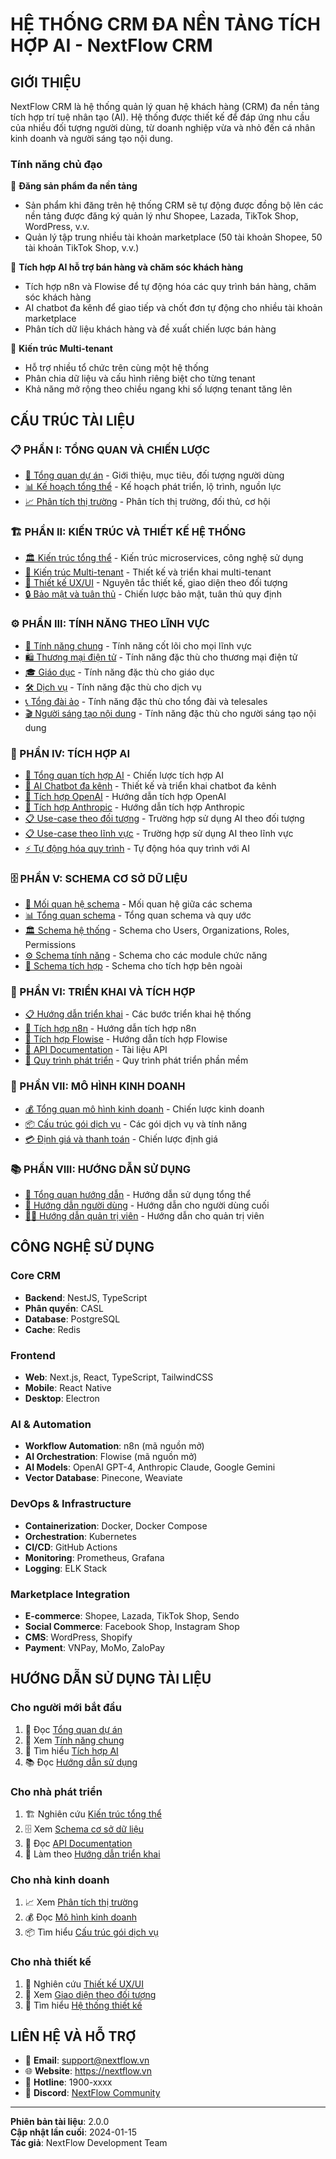 # HỆ THỐNG CRM ĐA NỀN TẢNG TÍCH HỢP AI - NextFlow CRM

## GIỚI THIỆU

NextFlow CRM là hệ thống quản lý quan hệ khách hàng (CRM) đa nền tảng tích hợp trí tuệ nhân tạo (AI). Hệ thống được thiết kế để đáp ứng nhu cầu của nhiều đối tượng người dùng, từ doanh nghiệp vừa và nhỏ đến cá nhân kinh doanh và người sáng tạo nội dung.

### Tính năng chủ đạo

🛒 **Đăng sản phẩm đa nền tảng**
- Sản phẩm khi đăng trên hệ thống CRM sẽ tự động được đồng bộ lên các nền tảng được đăng ký quản lý như Shopee, Lazada, TikTok Shop, WordPress, v.v.
- Quản lý tập trung nhiều tài khoản marketplace (50 tài khoản Shopee, 50 tài khoản TikTok Shop, v.v.)

🤖 **Tích hợp AI hỗ trợ bán hàng và chăm sóc khách hàng**
- Tích hợp n8n và Flowise để tự động hóa các quy trình bán hàng, chăm sóc khách hàng
- AI chatbot đa kênh để giao tiếp và chốt đơn tự động cho nhiều tài khoản marketplace
- Phân tích dữ liệu khách hàng và đề xuất chiến lược bán hàng

🏢 **Kiến trúc Multi-tenant**
- Hỗ trợ nhiều tổ chức trên cùng một hệ thống
- Phân chia dữ liệu và cấu hình riêng biệt cho từng tenant
- Khả năng mở rộng theo chiều ngang khi số lượng tenant tăng lên

## CẤU TRÚC TÀI LIỆU

### 📋 PHẦN I: TỔNG QUAN VÀ CHIẾN LƯỢC
- [📖 Tổng quan dự án](./01-tong-quan/tong-quan-du-an.md) - Giới thiệu, mục tiêu, đối tượng người dùng
- [📊 Kế hoạch tổng thể](./01-tong-quan/ke-hoach-tong-the.md) - Kế hoạch phát triển, lộ trình, nguồn lực
- [📈 Phân tích thị trường](./01-tong-quan/phan-tich-thi-truong.md) - Phân tích thị trường, đối thủ, cơ hội

### 🏗️ PHẦN II: KIẾN TRÚC VÀ THIẾT KẾ HỆ THỐNG
- [🏛️ Kiến trúc tổng thể](./02-kien-truc/kien-truc-tong-the.md) - Kiến trúc microservices, công nghệ sử dụng
- [🏢 Kiến trúc Multi-tenant](./02-kien-truc/kien-truc-multi-tenant.md) - Thiết kế và triển khai multi-tenant
- [🎨 Thiết kế UX/UI](./08-ux-ui/tong-quan-thiet-ke.md) - Nguyên tắc thiết kế, giao diện theo đối tượng
- [🔒 Bảo mật và tuân thủ](./07-trien-khai/bao-mat/tong-quan.md) - Chiến lược bảo mật, tuân thủ quy định

### ⚙️ PHẦN III: TÍNH NĂNG THEO LĨNH VỰC
- [🔧 Tính năng chung](./03-tinh-nang/tong-quan-tinh-nang.md) - Tính năng cốt lõi cho mọi lĩnh vực
- [🛍️ Thương mại điện tử](./03-tinh-nang/thuong-mai-dien-tu/tong-quan.md) - Tính năng đặc thù cho thương mại điện tử
- [🎓 Giáo dục](./03-tinh-nang/giao-duc/tong-quan.md) - Tính năng đặc thù cho giáo dục
- [🛠️ Dịch vụ](./03-tinh-nang/dich-vu/tong-quan.md) - Tính năng đặc thù cho dịch vụ
- [📞 Tổng đài ảo](./03-tinh-nang/tong-dai/tong-quan.md) - Tính năng đặc thù cho tổng đài và telesales
- [🎬 Người sáng tạo nội dung](./03-tinh-nang/nguoi-sang-tao/tong-quan.md) - Tính năng đặc thù cho người sáng tạo nội dung

### 🤖 PHẦN IV: TÍCH HỢP AI
- [🧠 Tổng quan tích hợp AI](./04-ai-integration/tong-quan-ai.md) - Chiến lược tích hợp AI
- [💬 AI Chatbot đa kênh](./04-ai-integration/chatbot/ai-chatbot-da-kenh.md) - Thiết kế và triển khai chatbot đa kênh
- [🔗 Tích hợp OpenAI](./04-ai-integration/mo-hinh-ai/openai.md) - Hướng dẫn tích hợp OpenAI
- [🔗 Tích hợp Anthropic](./04-ai-integration/mo-hinh-ai/anthropic.md) - Hướng dẫn tích hợp Anthropic
- [📋 Use-case theo đối tượng](./04-ai-integration/use-cases/theo-doi-tuong.md) - Trường hợp sử dụng AI theo đối tượng
- [📋 Use-case theo lĩnh vực](./04-ai-integration/use-cases/theo-linh-vuc.md) - Trường hợp sử dụng AI theo lĩnh vực
- [⚡ Tự động hóa quy trình](./04-ai-integration/tu-dong-hoa/tu-dong-hoa-quy-trinh.md) - Tự động hóa quy trình với AI

### 🗄️ PHẦN V: SCHEMA CƠ SỞ DỮ LIỆU
- [🔗 Mối quan hệ schema](./05-schema/moi-quan-he-schema.md) - Mối quan hệ giữa các schema
- [📊 Tổng quan schema](./05-schema/tong-quan-schema.md) - Tổng quan schema và quy ước
- [🏛️ Schema hệ thống](./05-schema/he-thong/tong-quan.md) - Schema cho Users, Organizations, Roles, Permissions
- [⚙️ Schema tính năng](./05-schema/tinh-nang/tong-quan.md) - Schema cho các module chức năng
- [🔌 Schema tích hợp](./05-schema/tich-hop/tong-quan.md) - Schema cho tích hợp bên ngoài

### 🚀 PHẦN VI: TRIỂN KHAI VÀ TÍCH HỢP
- [📋 Hướng dẫn triển khai](./07-trien-khai/huong-dan/tong-quan.md) - Các bước triển khai hệ thống
- [🔧 Tích hợp n8n](./07-trien-khai/cong-cu/n8n/tong-quan.md) - Hướng dẫn tích hợp n8n
- [🤖 Tích hợp Flowise](./07-trien-khai/cong-cu/flowise/tong-quan.md) - Hướng dẫn tích hợp Flowise
- [📡 API Documentation](./06-api/tong-quan-api.md) - Tài liệu API
- [👥 Quy trình phát triển](./11-phat-trien/quy-trinh-phat-trien.md) - Quy trình phát triển phần mềm

### 💼 PHẦN VII: MÔ HÌNH KINH DOANH
- [💰 Tổng quan mô hình kinh doanh](./10-mo-hinh-kinh-doanh/tong-quan.md) - Chiến lược kinh doanh
- [📦 Cấu trúc gói dịch vụ](./10-mo-hinh-kinh-doanh/cau-truc-goi-dich-vu.md) - Các gói dịch vụ và tính năng
- [💳 Định giá và thanh toán](./10-mo-hinh-kinh-doanh/dinh-gia-va-thanh-toan.md) - Chiến lược định giá

### 📚 PHẦN VIII: HƯỚNG DẪN SỬ DỤNG
- [📖 Tổng quan hướng dẫn](./09-huong-dan-su-dung/tong-quan.md) - Hướng dẫn sử dụng tổng thể
- [👤 Hướng dẫn người dùng](./09-huong-dan-su-dung/nguoi-dung/) - Hướng dẫn cho người dùng cuối
- [👨‍💼 Hướng dẫn quản trị viên](./09-huong-dan-su-dung/quan-tri-vien/) - Hướng dẫn cho quản trị viên

## CÔNG NGHỆ SỬ DỤNG

### Core CRM
- **Backend**: NestJS, TypeScript
- **Phân quyền**: CASL
- **Database**: PostgreSQL
- **Cache**: Redis

### Frontend
- **Web**: Next.js, React, TypeScript, TailwindCSS
- **Mobile**: React Native
- **Desktop**: Electron

### AI & Automation
- **Workflow Automation**: n8n (mã nguồn mở)
- **AI Orchestration**: Flowise (mã nguồn mở)
- **AI Models**: OpenAI GPT-4, Anthropic Claude, Google Gemini
- **Vector Database**: Pinecone, Weaviate

### DevOps & Infrastructure
- **Containerization**: Docker, Docker Compose
- **Orchestration**: Kubernetes
- **CI/CD**: GitHub Actions
- **Monitoring**: Prometheus, Grafana
- **Logging**: ELK Stack

### Marketplace Integration
- **E-commerce**: Shopee, Lazada, TikTok Shop, Sendo
- **Social Commerce**: Facebook Shop, Instagram Shop
- **CMS**: WordPress, Shopify
- **Payment**: VNPay, MoMo, ZaloPay

## HƯỚNG DẪN SỬ DỤNG TÀI LIỆU

### Cho người mới bắt đầu
1. 📖 Đọc [Tổng quan dự án](./01-tong-quan/tong-quan-du-an.md)
2. 🎯 Xem [Tính năng chung](./03-tinh-nang/tong-quan-tinh-nang.md)
3. 🤖 Tìm hiểu [Tích hợp AI](./04-ai-integration/tong-quan-ai.md)
4. 📚 Đọc [Hướng dẫn sử dụng](./09-huong-dan-su-dung/tong-quan.md)

### Cho nhà phát triển
1. 🏗️ Nghiên cứu [Kiến trúc tổng thể](./02-kien-truc/kien-truc-tong-the.md)
2. 🗄️ Xem [Schema cơ sở dữ liệu](./05-schema/tong-quan-schema.md)
3. 📡 Đọc [API Documentation](./06-api/tong-quan-api.md)
4. 🚀 Làm theo [Hướng dẫn triển khai](./07-trien-khai/huong-dan/tong-quan.md)

### Cho nhà kinh doanh
1. 📈 Xem [Phân tích thị trường](./01-tong-quan/phan-tich-thi-truong.md)
2. 💰 Đọc [Mô hình kinh doanh](./10-mo-hinh-kinh-doanh/tong-quan.md)
3. 📦 Tìm hiểu [Cấu trúc gói dịch vụ](./10-mo-hinh-kinh-doanh/cau-truc-goi-dich-vu.md)

### Cho nhà thiết kế
1. 🎨 Nghiên cứu [Thiết kế UX/UI](./08-ux-ui/tong-quan-thiet-ke.md)
2. 📱 Xem [Giao diện theo đối tượng](./08-ux-ui/giao-dien/giao-dien-theo-doi-tuong.md)
3. 🧩 Tìm hiểu [Hệ thống thiết kế](./08-ux-ui/he-thong-thiet-ke.md)

## LIÊN HỆ VÀ HỖ TRỢ

- 📧 **Email**: support@nextflow.vn
- 🌐 **Website**: https://nextflow.vn
- 📱 **Hotline**: 1900-xxxx
- 💬 **Discord**: [NextFlow Community](https://discord.gg/nextflow)

---

**Phiên bản tài liệu**: 2.0.0  
**Cập nhật lần cuối**: 2024-01-15  
**Tác giả**: NextFlow Development Team